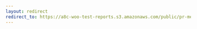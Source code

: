 ```yaml
---
layout: redirect
redirect_to: https://a8c-woo-test-reports.s3.amazonaws.com/public/pr-merge/40400/api/index.html
---
```

